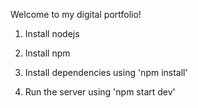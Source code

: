 Welcome to my digital portfolio!

1. Install nodejs

2. Install npm

3. Install dependencies using 'npm install'

4. Run the server using 'npm start dev'